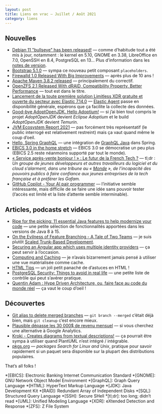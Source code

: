 ```yaml
---
layout: post
title: Liens en vrac — Juillet / Août 2021
category: liens
---
```


## Nouvelles

- [Debian 11 "bullseye" has been released!](https://bits.debian.org/2021/08/bullseye-released.html)
  — comme d’habitude tout a été mis à jour, notamment : le kernel en 5.10, GNOME en 3.38, LibreOffice en 7.0, OpenSSH en
  8.4, PostgreSQL en 13... Plus d’information dans
  les [notes de version](https://www.debian.org/releases/bullseye/releasenotes).
- [Bootstrap 5.1.0](https://blog.getbootstrap.com/2021/08/04/bootstrap-5-1-0/)
  — sympa ce nouveau petit composant `placeholders`.
- [Firewalld 1.0 Released With Big Improvements](https://www.phoronix.com/scan.php?page=news_item&px=Firewalld-1.0)
  — après plus de 10 ans !
- [Apache Maven 3.8.2 released](https://blogs.apache.org/maven/entry/apache-maven-3-8-2)
  — principalement du correctif.
- [OpenZFS 2.1 Released With dRAID, Compatibility Property, Better Performance](https://www.phoronix.com/scan.php?page=news_item&px=OpenZFS-2.1)
  — tout est dans le titre.
- [Lancement de la toute première solution Limitless XDR gratuite et ouverte du secteur avec Elastic 7.14.0](https://www.elastic.co/fr/blog/whats-new-elastic-7-14-0)
  — [Elastic Agent](https://www.elastic.co/fr/blog/elastic-agent-and-fleet-make-it-easier-to-integrate-your-systems-with-elastic)
  passe en disponibilité générale, espérons que ça facilite la collecte des données.
- [Good-bye AdoptOpenJDK. Hello Adoptium!](https://blog.adoptopenjdk.net/2021/08/goodbye-adoptopenjdk-hello-adoptium/)
  — si j’ai bien tout compris le projet _AdoptOpenJDK_ devient _Eclipse Adoptium_ et le build _AdoptOpenJDK_ devient
  _Temurin_.
- [JVM Ecosystem Report 2021](https://snyk.io/jvm-ecosystem-report-2021/)
  — pas forcément très représentatif (le public interrogé est relativement restreint) mais ça vaut quand même le coup
  d’oeil.
- [Hello, Spring GraphQL](https://spring.io/blog/2021/07/06/hello-spring-graphql)
  — une intégration de [GraphQL Java](https://www.graphql-java.com/) dans Spring.
- [EBICS 3.0 in the home stretch](https://www.ebicsblog.com/2021/08/ebics-30-in-home-stretch.html)
  — EBICS 3.0 se démocratise un peu plus (EBICS 2.5 reste néanmoins supporté par tout le monde).
- [« Service après-vente bonjour ! » : Le futur de la French Tech ?](https://www.dontkillfrenchtech.fr/)
  — tl;dr : _Un groupe de jeunes développeurs et autres travailleurs du logiciel et du cloud s’alarment, dans une
  tribune au
  « [Monde](https://www.lemonde.fr/idees/article/2021/06/27/les-entreprises-francaises-de-la-tech-constituent-un-atout-majeur-dans-la-mise-en-place-d-une-reelle-strategie-de-souverainete-numerique_6085887_3232.html)
  », de l’incapacité des pouvoirs publics à faire confiance aux jeunes entreprises de la tech française et à préférer
  les Gafam._
- [GitHub Copilot - Your AI pair programmer](https://copilot.github.com/)
  — l’initiative semble intéressante, mais difficile de se faire une idée sans pouvoir tester (l’accès est limité et la
  liste d’attente semble interminable).

## Articles, podcasts et vidéos

- [Ripe for the picking: 11 essential Java features to help modernize your code](https://blogs.oracle.com/javamagazine/java-modernization-streams-records-lambdas-sealedclasses)
  — une petite sélection de fonctionnalités apportées dans les versions de Java 8 à 15.
- [On the Evilness of Feature Branching - A Tale of Two Teams](https://thinkinglabs.io/articles/2021/07/14/on-the-evilness-of-feature-branching-a-tale-of-two-teams.html)
  — je suis plutôt [Scaled Trunk-Based Development](https://trunkbaseddevelopment.com/#scaled-trunk-based-development).
- [Securing an Angular app which uses multiple identity providers](https://damienbod.com/2021/08/02/securing-an-angular-app-which-uses-multiple-identity-providers/)
  — ça peut servir à l’occasion.
- [Computing and Caching](https://tapoueh.org/blog/2018/07/computing-and-caching/)
  — je n’avais bizarrement jamais pensé à utiliser une vue matérialisée comme cache.
- [HTML Tips](https://markodenic.com/html-tips/)
  — un joli petit panaché de d’astuces en HTML !
- [PostgreSQL Security: Things to avoid in real life](https://www.cybertec-postgresql.com/en/postgresql-security-things-to-avoid-in-real-life/)
  — une petite liste de contrôle qui peut s’avérer pratique.
- [Quentin Adam : Hype Driven Architecture, ou, faire face au code du monde réel](https://www.youtube.com/watch?v=1dTPoBXPDcg)
  — ça vaut le coup d’oeil !

## Découvertes

- [Git alias to delete merged branches](https://dev.to/wojciechko/git-alias-to-delete-merged-branches-3cop)
  — `git branch --merged` c’était déjà bien, mais `git cleanup` c’est encore mieux.
- [Plausible dépasse les 30 000$ de revenu mensuel](https://serveur410.com/plausible-alternative-a-google-analytics-depasse-les-30-000-de-revenu-mensuel/)
  — si vous cherchez une alternative à Google Analytics.
- [Kroki - Creates diagrams from textual descriptions!](https://github.com/yuzutech/kroki)
  — ça pourrait être sympa à utiliser quand PlantUML n’est intégré / intégrable.
- [pkgs.org](https://pkgs.org/)
  — _packages Search for Linux and Unix_, pratique pour savoir rapidement si un paquet sera disponible sur la plupart
  des distributions populaires.

That’s all folks !

*[EBICS]: Electronic Banking Internet Communication Standard
*[GNOME]: GNU Network Object Model Environment
*[GraphQL]: Graph Query Language
*[HTML]: HyperText Markup Language
*[JDK]: Java Development Kit
*[RAID]: Redundant Array of Independent Disks
*[SQL]: Structured Query Language
*[SSH]: Secure SHell
*[tl;dr]: too long; didn’t read
*[UML]: Unified Modeling Language
*[XDR]: eXtended Detection and Response
*[ZFS]: Z File System
